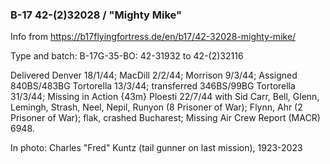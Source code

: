 ### B-17 42-(2)32028 / "Mighty Mike"

Info from <https://b17flyingfortress.de/en/b17/42-32028-mighty-mike/>

Type and batch: B-17G-35-BO: 42-31932 to 42-(2)32116

Delivered Denver 18/1/44; MacDill 2/2/44; Morrison 9/3/44; Assigned 840BS/483BG Tortorella 13/3/44; transferred 346BS/99BG Tortorella 31/3/44; Missing in Action {43m} Ploesti 22/7/44 with Sid Carr, Bell, Glenn, Lemingh, Strash, Neel, Nepil, Runyon (8 Prisoner of War); Flynn, Ahr (2 Prisoner of War); flak, crashed Bucharest; Missing Air Crew Report (MACR) 6948.

In photo: Charles "Fred" Kuntz (tail gunner on last mission), 1923-2023
